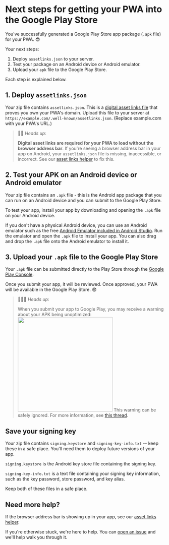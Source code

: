 # Next steps for getting your PWA into the Google Play Store
You've successfully generated a Google Play Store app package (`.apk` file) for your PWA. 😎

Your next steps:
1. Deploy `assetlinks.json` to your server.
2. Test your package on an Android device or Android emulator.
3. Upload your `apk` file to the Google Play Store.

Each step is explained below.

## 1. Deploy `assetlinks.json`

Your zip file contains `assetlinks.json`. This is a [digital asset links file](https://developers.google.com/web/updates/2019/08/twas-quickstart#creating-your-asset-link-file) that proves you own your PWA's domain. Upload this file to your server at `https://example.com/.well-known/assetlinks.json`. (Replace example.com with your PWA's URL.)

> 💁‍♂️ *Heads up*: 
> 
> **Digital asset links are required for your PWA to load without the browser address bar**. If you're seeing a browser address bar in your app on Android, your `assetlinks.json` file is missing, inaccessible, or incorrect. See our [asset links helper](/asset-links.md) to fix this.

## 2. Test your APK on an Android device or Android emulator
Your zip file contains an `.apk` file - this is the Android app package that you can run on an Android device and you can submit to the Google Play Store.

To test your app, install your app by downloading and opening the `.apk` file on your Android device.

If you don't have a physical Android device, you can use an Android emulator such as the free [Android Emulator included in Android Studio](https://developer.android.com/studio/run/emulator). Run the emulator and open the `.apk` file to install your app. You can also drag and drop the `.apk` file onto the Android emulator to install it.

## 3. Upload your `.apk` file to the Google Play Store

Your `.apk` file can be submitted directly to the Play Store through the [Google Play Console](https://developer.android.com/distribute/console).

Once you submit your app, it will be reviewed. Once approved, your PWA will be available in the Google Play Store. 😎

> 💁🏽‍♀️ *Heads up*: 
> 
> When you submit your app to Google Play, you may receive a warning about your APK being unoptimized: <br /> <img src="https://user-images.githubusercontent.com/33334535/87479049-1071ac80-c62b-11ea-8f56-e25ce2cc3d1d.png" width="300px" />
> This warning can be safely ignored. For more information, see [this thread](https://github.com/pwa-builder/CloudAPK/issues/23).

## Save your signing key

Your zip file contains `signing.keystore` and `signing-key-info.txt` -- keep these in a safe place. You'll need them to deploy future versions of your app.

`signing.keystore` is the Android key store file containing the signing key.

`signing-key-info.txt` is a text file containing your signing key information, such as the key password, store password, and key alias.

Keep both of these files in a safe place.

## Need more help?

If the browser address bar is showing up in your app, see our [asset links helper](/asset-links.md).

If you're otherwise stuck, we're here to help. You can [open an issue](https://github.com/pwa-builder/pwabuilder/issues) and we'll help walk you through it.